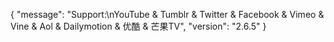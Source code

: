 {
    "message": "Support:\nYouTube & Tumblr & Twitter & Facebook & Vimeo & Vine & Aol & Dailymotion & 优酷 & 芒果TV",
    "version": "2.6.5"
}